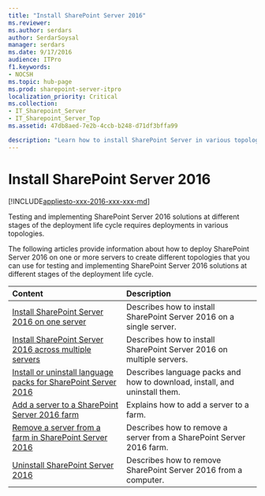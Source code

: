 ```yaml
---
title: "Install SharePoint Server 2016"
ms.reviewer: 
ms.author: serdars
author: SerdarSoysal
manager: serdars
ms.date: 9/17/2016
audience: ITPro
f1.keywords:
- NOCSH
ms.topic: hub-page
ms.prod: sharepoint-server-itpro
localization_priority: Critical
ms.collection:
- IT_Sharepoint_Server
- IT_Sharepoint_Server_Top
ms.assetid: 47db8aed-7e2b-4ccb-b248-d71df3bffa99

description: "Learn how to install SharePoint Server in various topologies."
---
```


# Install SharePoint Server 2016

[!INCLUDE[appliesto-xxx-2016-xxx-xxx-md](../includes/appliesto-xxx-2016-xxx-xxx-md.md)] 
  
Testing and implementing SharePoint Server 2016 solutions at different stages of the deployment life cycle requires deployments in various topologies.
  
The following articles provide information about how to deploy SharePoint Server 2016  on one or more servers to create different topologies that you can use for testing and implementing SharePoint Server 2016 solutions at different stages of the deployment life cycle.
  
|**Content**|**Description**|
|:-----|:-----|
|[Install SharePoint Server 2016 on one server](install-sharepoint-server-2016-on-one-server.md) <br/> |Describes how to install SharePoint Server 2016 on a single server.  <br/> |
|[Install SharePoint Server 2016 across multiple servers](install-sharepoint-server-2016-across-multiple-servers.md) <br/> |Describes how to install SharePoint Server 2016 on multiple servers.  <br/> |
|[Install or uninstall language packs for SharePoint Server 2016](install-or-uninstall-language-packs-0.md) <br/> |Describes language packs and how to download, install, and uninstall them.  <br/> |
|[Add a server to a SharePoint Server 2016 farm](add-a-server-to-a-sharepoint-server-2016-farm.md) <br/> |Explains how to add a server to a farm.  <br/> |
|[Remove a server from a farm in SharePoint Server 2016](../administration/remove-a-server-from-a-farm-in-sharepoint-server-2016.md) <br/> |Describes how to remove a server from a SharePoint Server 2016 farm.  <br/> |
|[Uninstall SharePoint Server 2016](../administration/uninstall-sharepoint-server-2016.md) <br/> |Describes how to remove SharePoint Server 2016 from a computer.  <br/> |
   

